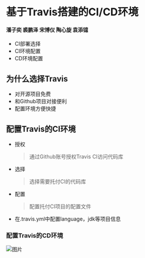 # 基于Travis搭建的CI/CD环境
#### 潘子奕 裘鹏泽 宋博仪 陶心旋 袁添镱
* CI部署选择
* CI环境配置
* CD环境配置
## 为什么选择Travis
* 对开源项目免费
* 和Github项目对接便利
* 配置环境方便快捷
## 配置Travis的CI环境
* 授权
  > 通过Github账号授权Travis CI访问代码库
* 选择
  > 选择需要托付CI的代码库
* 配置
  > 配置托付CI项目的配置文件
* 在.travis.yml中配置language，jdk等项目信息
### 配置Travis的CD环境
![图片](http://m.qpic.cn/psb?/V12LxBG70sO6H3/.H8f8gxwOM1LJ4wIOQQ5d1rBWungzAB*KB8NI.WEmqk!/b/dDABAAAAAAAA&bo=TwJTAQAAAAADBz0!&rf=viewer_4)

